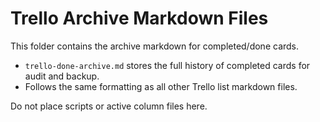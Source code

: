# Trello Archive Markdown Files

This folder contains the archive markdown for completed/done cards.

- `trello-done-archive.md` stores the full history of completed cards for audit and backup.
- Follows the same formatting as all other Trello list markdown files.

Do not place scripts or active column files here.
